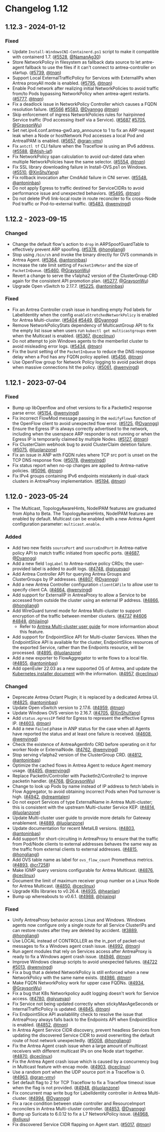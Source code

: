 # Changelog 1.12

## 1.12.3 - 2024-01-12

### Fixed

- Update `Install-WindowsCNI-Containerd.ps1` script to make it compatible with containerd 1.7. ([#5528](https://github.com/antrea-io/antrea/pull/5528), [@NamanAg30])
- Store NetworkPolicy in filesystem as fallback data source to let antre-agent fallback to use the files if it can't connect to antrea-controller on startup. ([#5739](https://github.com/antrea-io/antrea/pull/5739), [@tnqn])
- Support Local ExternalTrafficPolicy for Services with ExternalIPs when Antrea proxyAll mode is enabled. ([#5795](https://github.com/antrea-io/antrea/pull/5795), [@tnqn])
- Enable Pod network after realizing initial NetworkPolicies to avoid traffic from/to Pods bypassing NetworkPolicy when antrea-agent restarts. ([#5777](https://github.com/antrea-io/antrea/pull/5777), [@tnqn])
- Fix a deadlock issue in NetworkPolicy Controller which causes a FQDN resolution failure. ([#5566](https://github.com/antrea-io/antrea/pull/5566) [#5583](https://github.com/antrea-io/antrea/pull/5583), [@Dyanngg] [@tnqn])
- Skip enforcement of ingress NetworkPolicies rules for hairpinned Service traffic (Pod accessing itself via a Service). ([#5687](https://github.com/antrea-io/antrea/pull/5687) [#5705](https://github.com/antrea-io/antrea/pull/5705), [@GraysonWu])
- Set net.ipv4.conf.antrea-gw0.arp_announce to 1 to fix an ARP request leak when a Node or hostNetwork Pod accesses a local Pod and AntreaIPAM is enabled. ([#5657](https://github.com/antrea-io/antrea/pull/5657), [@gran-vmv])
- Fix `antctl tf` CLI failure when the Traceflow is using an IPv6 address. ([#5588](https://github.com/antrea-io/antrea/pull/5588), [@Atish-iaf])
- Fix NetworkPolicy span calculation to avoid out-dated data when multiple NetworkPolicies have the same selector. ([#5554](https://github.com/antrea-io/antrea/pull/5554), [@tnqn])
- Fix SSL library downloading failure in Install-OVS.ps1 on Windows. ([#5510](https://github.com/antrea-io/antrea/pull/5510), [@XinShuYang])
- Fix rollback invocation after CmdAdd failure in CNI server. ([#5548](https://github.com/antrea-io/antrea/pull/5548), [@antoninbas])
- Do not apply Egress to traffic destined for ServiceCIDRs to avoid performance issue and unexpected behaviors. ([#5495](https://github.com/antrea-io/antrea/pull/5495), [@tnqn])
- Do not delete IPv6 link-local route in route reconciler to fix cross-Node Pod traffic or Pod-to-external traffic. ([#5483](https://github.com/antrea-io/antrea/pull/5483), [@wenyingd])

## 1.12.2 - 2023-09-15

### Changed

- Change the default flow's action to `drop` in ARPSpoofGuardTable to effectively prevent ARP spoofing. ([#5378](https://github.com/antrea-io/antrea/pull/5378), [@hongliangl])
- Stop using `/bin/sh` and invoke the binary directly for OVS commands in Antrea Agent. ([#5364](https://github.com/antrea-io/antrea/pull/5364), [@antoninbas])
- Increase the rate limit setting of `PacketInMeter` and the size of `PacketInQueue`. ([#5460](https://github.com/antrea-io/antrea/pull/5460), [@GraysonWu])
- Revert a change to serve the v1alpha2 version of the ClusterGroup CRD again for the consistent API promotion plan. ([#5277](https://github.com/antrea-io/antrea/pull/5277), [@GraysonWu])
- Upgrade Open vSwitch to 2.17.7. ([#5225](https://github.com/antrea-io/antrea/pull/5225), [@antoninbas])

### Fixed

- Fix an Antrea Controller crash issue in handling empty Pod labels for LabelIdentity when the config `enableStretchedNetworkPolicy` is enabled for Antrea Multi-cluster. ([#5404](https://github.com/antrea-io/antrea/pull/5404) [#5449](https://github.com/antrea-io/antrea/pull/5449), [@Dyanngg])
- Remove NetworkPolicyStats dependency of MulticastGroup API to fix the empty list issue when users run `kubectl get multicastgroups` even when the Multicast is enabled. ([#5367](https://github.com/antrea-io/antrea/pull/5367), [@ceclinux])
- Do not attempt to join Windows agents to the memberlist cluster to avoid misleading error logs. ([#5434](https://github.com/antrea-io/antrea/pull/5434), [@tnqn])
- Fix the burst setting of the `PacketInQueue` to reduce the DNS response delay when a Pod has any FQDN policy applied. ([#5456](https://github.com/antrea-io/antrea/pull/5456), [@tnqn])
- Use OpenFlow group for Network Policy logging to avoid packet drops when massive connections hit the policy. ([#5061](https://github.com/antrea-io/antrea/pull/5061), [@wenyingd])

## 1.12.1 - 2023-07-04

### Fixed

- Bump up libOpenflow and ofnet versions to fix a PacketIn2 response parse error. ([#5154](https://github.com/antrea-io/antrea/pull/5154), [@wenyingd])
- Fix incorrect FlowMod message passing in the `modifyFlows` function of the OpenFlow client to avoid unexpected flow error. ([#5125](https://github.com/antrea-io/antrea/pull/5125), [@Dyanngg])
- Ensure the Egress IP is always correctly advertised to the network, including when the userspace ARP responder is not running or when the Egress IP is temporarily claimed by multiple Nodes. ([#5127](https://github.com/antrea-io/antrea/pull/5127), [@tnqn])
- Fix ClusterClaim webhook bug to avoid ClusterClaim deletion failure. ([#5075](https://github.com/antrea-io/antrea/pull/5075), [@luolanzone])
- Fix an issue in ANP with FQDN rules where TCP src port is unset on the TCP DNS response flow. ([#5078](https://github.com/antrea-io/antrea/pull/5078), [@wenyingd])
- Fix status report when no-op changes are applied to Antrea-native policies. ([#5096](https://github.com/antrea-io/antrea/pull/5096), [@tnqn])
- Fix IPv4 groups containing IPv6 endpoints mistakenly in dual-stack clusters in AntreaProxy implementation. ([#5194](https://github.com/antrea-io/antrea/pull/5194), [@tnqn])

## 1.12.0 - 2023-05-24

- The Multicast, TopologyAwareHints, NodeIPAM features are graduated from Alpha to Beta. The TopologyAwareHints, NodeIPAM features are enabled by default. Multicast can be enabled with a new Antrea Agent configuration parameter: `multicast.enable`.

### Added

- Add two new fields `sourcePort` and `sourceEndPort` in Antrea-native policy API to match traffic initiated from specific ports. ([#4687](https://github.com/antrea-io/antrea/pull/4687), [@Dyanngg])
- Add a new field `logLabel` to Antrea-native policy CRDs; the user-provided label is added to audit logs. ([#4748](https://github.com/antrea-io/antrea/pull/4748), [@qiyueyao])
- Add Antrea Controller API for querying Antrea Groups and ClusterGroups by IP addresses. ([#4807](https://github.com/antrea-io/antrea/pull/4807), [@Dyanngg])
- Add a new Antrea Controller configuration `clientCAFile` to allow user to specify client CA. ([#4664](https://github.com/antrea-io/antrea/pull/4664), [@wenyingd])
- Add support for ExternalIP in AntreaProxy to allow a Service to be accessed from outside the cluster using an external IP address. ([#4866](https://github.com/antrea-io/antrea/pull/4866), [@hongliangl])
- Add WireGuard tunnel mode for Antrea Multi-cluster to support encryption of the traffic between member clusters. ([#4737](https://github.com/antrea-io/antrea/pull/4737) [#4606](https://github.com/antrea-io/antrea/pull/4606) [#4848](https://github.com/antrea-io/antrea/pull/4848), [@hjiajing])
  * Refer to [Antrea Multi-cluster user guide](../docs/multicluster/user-guide.md) for more informantion about this feature.
- Add support for EndpointSlice API for Multi-cluster Services. When the EndpointSlice API is available for the cluster, EndpointSlice resources of the exported Service, rather than the Endpoints resource, will be processed. ([#4895](https://github.com/antrea-io/antrea/pull/4895), [@luolanzone])
- Add a new exporter to FlowAggregator to write flows to a local file. ([#4855](https://github.com/antrea-io/antrea/pull/4855), [@antoninbas])
- Add openEuler 22.03 as a new supported OS of Antrea, and update the [Kubernetes installer document](../docs/kubernetes-installers.md) with the information. ([#4957](https://github.com/antrea-io/antrea/pull/4957), [@ceclinux])

### Changed

- Deprecate Antrea Octant Plugin; it is replaced by a dedicated Antrea UI. ([#4825](https://github.com/antrea-io/antrea/pull/4825), [@antoninbas])
- Update Open vSwitch version to 2.17.6. ([#4959](https://github.com/antrea-io/antrea/pull/4959), [@tnqn])
- Update Windows OVS version to 2.16.7. ([#4705](https://github.com/antrea-io/antrea/pull/4705), [@XinShuYang])
- Add `status.egressIP` field for Egress to represent the effective Egress IP. ([#4603](https://github.com/antrea-io/antrea/pull/4603), [@tnqn])
- Add a new `Failed` phase in ANP status for the case when all Agents have reported the status and at least one failure is received. ([#4608](https://github.com/antrea-io/antrea/pull/4608), [@wenyingd])
- Check the existence of AntreaAgentInfo CRD before operating on it for worker Node or ExternalNode. ([#4762](https://github.com/antrea-io/antrea/pull/4762), [@wenyingd])
- Stop serving v1alpha2 version of the ClusterGroup CRD. ([#4812](https://github.com/antrea-io/antrea/pull/4812), [@antoninbas])
- Optimize the cached flows in Antrea Agent to reduce Agent memory usage. ([#4495](https://github.com/antrea-io/antrea/pull/4495), [@wenyingd])
- Replace PacketIn/Controller with PacketIn2/Controller2 to improve packetin handler. ([#4768](https://github.com/antrea-io/antrea/pull/4768), [@GraysonWu])
- Change to look up Pods by name instead of IP address to fetch labels in Flow Aggregator, to avoid obtaining incorrect Pods when Pod turnover is high. ([#4942](https://github.com/antrea-io/antrea/pull/4942), [@dreamtalen])
- Do not export Services of type ExternalName in Antrea Multi-cluster; this is consistent with the upstream Multi-cluster Service KEP. ([#4814](https://github.com/antrea-io/antrea/pull/4814), [@luolanzone])
- Update Multi-cluster user guide to provide more details for Gateway enablement. ([#4889](https://github.com/antrea-io/antrea/pull/4889), [@luolanzone])
- Update documentation for recent MetalLB versions. ([#4803](https://github.com/antrea-io/antrea/pull/4803), [@antoninbas])
- Add support for short-circuiting in AntreaProxy to ensure that the traffic from Pod/Node clients to
external addresses behaves the same way as the traffic from external clients to external addresses. ([#4815](https://github.com/antrea-io/antrea/pull/4815), [@hongliangl])
- Add OVS table name as label for `ovs_flow_count` Prometheus metrics. ([#4893](https://github.com/antrea-io/antrea/pull/4893), [@cr7258])
- Make IGMP query versions configurable for Antrea Multicast. ([#4876](https://github.com/antrea-io/antrea/pull/4876), [@ceclinux])
- Document the limit of maximum receiver group number on a Linux Node for Antrea Multicast. ([#4850](https://github.com/antrea-io/antrea/pull/4850), [@ceclinux])
- Upgrade K8s libraries to v0.26.4. ([#4935](https://github.com/antrea-io/antrea/pull/4935), [@heanlan])
- Bump up whereabouts to v0.6.1. ([#4988](https://github.com/antrea-io/antrea/pull/4988), [@hjiajing])

### Fixed

- Unify AntreaProxy behavior across Linux and Windows. Windows agents now configure only a single route for
all Service ClusterIPs and can restore routes after they are deleted by accident. ([#3889](https://github.com/antrea-io/antrea/pull/3889), [@hongliangl])
- Use LOCAL instead of CONTROLLER as the in_port of packet-out messages to fix a Windows agent crash issue. ([#4992](https://github.com/antrea-io/antrea/pull/4992), [@tnqn])
- Run agent modules that rely on Services access after AntreaProxy is ready to fix a Windows agent crash issue. ([#4946](https://github.com/antrea-io/antrea/pull/4946), [@tnqn])
- Improve Windows cleanup scripts to avoid unexpected failures. ([#4722](https://github.com/antrea-io/antrea/pull/4722) [#5013](https://github.com/antrea-io/antrea/pull/5013), [@wenyingd])
- Fix a bug that a deleted NetworkPolicy is still enforced when a new NetworkPolicy with the same name exists. ([#4986](https://github.com/antrea-io/antrea/pull/4986), [@tnqn])
- Make FQDN NetworkPolicy work for upper case FQDNs. ([#4934](https://github.com/antrea-io/antrea/pull/4934), [@GraysonWu])
- Fix a bug that K8s Networkpolicy audit logging doesn't work for Service access. ([#4780](https://github.com/antrea-io/antrea/pull/4780), [@qiyueyao])
- Fix Service not being updated correctly when stickyMaxAgeSeconds or InternalTrafficPolicy is updated. ([#4845](https://github.com/antrea-io/antrea/pull/4845), [@tnqn])
- Fix EndpointSlice API availablility check to resolve the issue that AntreaProxy always falls back to the Endpoints API when EndpointSlice is enabled. ([#4852](https://github.com/antrea-io/antrea/pull/4852), [@tnqn])
- In Antrea Agent Service CIDR discovery, prevent headless Services from updating the discovered Service CIDR to avoid overwriting the default route of host network unexpectedly. ([#5008](https://github.com/antrea-io/antrea/pull/5008), [@hongliangl])
- Fix the Antrea Agent crash issue when a large amount of multicast receivers with different multicast IPs on one Node start together. ([#4870](https://github.com/antrea-io/antrea/pull/4870), [@ceclinux])
- Fix the Antrea Agent crash issue which is caused by a concurrency bug in Multicast feature with encap mode. ([#4903](https://github.com/antrea-io/antrea/pull/4903), [@ceclinux])
- Use a random port when the UDP source port in a Traceflow is 0. ([#4963](https://github.com/antrea-io/antrea/pull/4963), [@gran-vmv])
- Set default flag to 2 for TCP Traceflow to fix a Traceflow timeout issue when the flag is not provided. ([#4948](https://github.com/antrea-io/antrea/pull/4948), [@luolanzone])
- Fix concurrent map write bug for LabelIdentity controller in Antrea Multi-cluster. ([#4994](https://github.com/antrea-io/antrea/pull/4994), [@Dyanngg])
- Fix a race condition between stale controller and ResourceImport reconcilers in Antrea Multi-cluster controller. ([#4853](https://github.com/antrea-io/antrea/pull/4853), [@Dyanngg])
- Bump up Suricata to 6.0.12 to fix a L7 NetworkPolicy issue. ([#4968](https://github.com/antrea-io/antrea/pull/4968), [@xliuxu])
- Fix discovered Service CIDR flapping on Agent start. ([#5017](https://github.com/antrea-io/antrea/pull/5017), [@tnqn])

[@Atish-iaf]: https://github.com/Atish-iaf
[@antoninbas]: https://github.com/antoninbas
[@ceclinux]: https://github.com/ceclinux
[@cr7258]: https://github.com/cr7258
[@dreamtalen]: https://github.com/dreamtalen
[@Dyanngg]: https://github.com/Dyanngg
[@gran-vmv]: https://github.com/gran-vmv
[@GraysonWu]: https://github.com/GraysonWu
[@NamanAg30]: https://github.com/NamanAg30
[@heanlan]: https://github.com/heanlan
[@hongliangl]: https://github.com/hongliangl
[@hjiajing]: https://github.com/hjiajing
[@luolanzone]: https://github.com/luolanzone
[@qiyueyao]: https://github.com/qiyueyao
[@tnqn]: https://github.com/tnqn
[@XinShuYang]: https://github.com/XinShuYang
[@wenyingd]: https://github.com/wenyingd
[@xliuxu]: https://github.com/xliuxu
